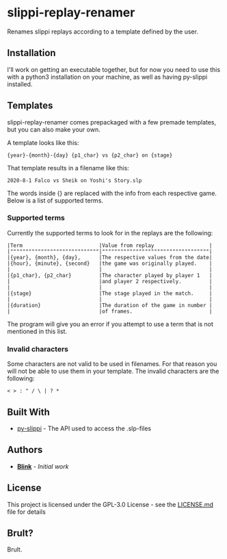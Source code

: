 # slippi-replay-renamer
Renames slippi replays according to a template defined by the user.

## Installation

I'll work on getting an executable together, but for now you need to use this with a python3 installation on your machine, as well as having py-slippi installed.

## Templates

slippi-replay-renamer comes prepackaged with a few premade templates, but you can also make your own.

A template looks like this:
```
{year}-{month}-{day} {p1_char} vs {p2_char} on {stage}
```

That template results in a filename like this:
```
2020-8-1 Falco vs Sheik on Yoshi's Story.slp
```

The words inside {} are replaced with the info from each respective game. Below is a list of supported terms.

### Supported terms

Currently the supported terms to look for in the replays are the following:
```
|Term                         |Value from replay                  |
|"""""""""""""""""""""""""""""|"""""""""""""""""""""""""""""""""""|
|{year}, {month}, {day},      |The respective values from the date|
|{hour}, {minute}, {second}   |the game was originally played.    |
|                             |                                   |
|{p1_char}, {p2_char}         |The character played by player 1   |
|                             |and player 2 respectively.         |
|                             |                                   |
|{stage}                      |The stage played in the match.     |
|                             |                                   |
|{duration}                   |The duration of the game in number |
|                             |of frames.                         |
```

The program will give you an error if you attempt to use a term that is not mentioned in this list.

### Invalid characters

Some characters are not valid to be used in filenames. For that reason you will not be able to use them in your template. The invalid characters are the following:
```
< > : " / \ | ? *
```

## Built With

* [py-slippi](https://github.com/hohav/py-slippi) - The API used to access the .slp-files

## Authors

* [**Blink**](https://twitter.com/BlinkSSBM) - *Initial work*

## License

This project is licensed under the GPL-3.0 License - see the [LICENSE.md](LICENSE.md) file for details

## Brult?

Brult.
